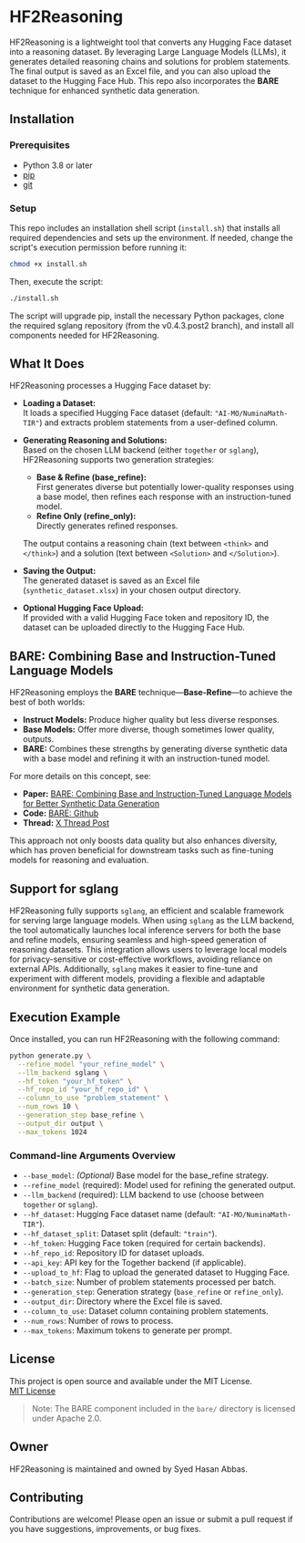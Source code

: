 # HF2Reasoning

HF2Reasoning is a lightweight tool that converts any Hugging Face dataset into a reasoning dataset. By leveraging Large Language Models (LLMs), it generates detailed reasoning chains and solutions for problem statements. The final output is saved as an Excel file, and you can also upload the dataset to the Hugging Face Hub. This repo also incorporates the **BARE** technique for enhanced synthetic data generation.

## Installation

### Prerequisites

- Python 3.8 or later
- [pip](https://pip.pypa.io)
- [git](https://git-scm.com)

### Setup

This repo includes an installation shell script (`install.sh`) that installs all required dependencies and sets up the environment. If needed, change the script's execution permission before running it:

```bash
chmod +x install.sh
```

Then, execute the script:

```bash
./install.sh
```

The script will upgrade pip, install the necessary Python packages, clone the required sglang repository (from the v0.4.3.post2 branch), and install all components needed for HF2Reasoning.

## What It Does

HF2Reasoning processes a Hugging Face dataset by:

- **Loading a Dataset:**  
  It loads a specified Hugging Face dataset (default: `"AI-MO/NuminaMath-TIR"`) and extracts problem statements from a user-defined column.

- **Generating Reasoning and Solutions:**  
  Based on the chosen LLM backend (either `together` or `sglang`), HF2Reasoning supports two generation strategies:
  - **Base & Refine (base_refine):**  
    First generates diverse but potentially lower-quality responses using a base model, then refines each response with an instruction-tuned model.
  - **Refine Only (refine_only):**  
    Directly generates refined responses.
  
  The output contains a reasoning chain (text between `<think>` and `</think>`) and a solution (text between `<Solution>` and `</Solution>`).

- **Saving the Output:**  
  The generated dataset is saved as an Excel file (`synthetic_dataset.xlsx`) in your chosen output directory.

- **Optional Hugging Face Upload:**  
  If provided with a valid Hugging Face token and repository ID, the dataset can be uploaded directly to the Hugging Face Hub.

## BARE: Combining Base and Instruction-Tuned Language Models

HF2Reasoning employs the **BARE** technique—**Base-Refine**—to achieve the best of both worlds:

- **Instruct Models:** Produce higher quality but less diverse responses.
- **Base Models:** Offer more diverse, though sometimes lower quality, outputs.
- **BARE:** Combines these strengths by generating diverse synthetic data with a base model and refining it with an instruction-tuned model.

For more details on this concept, see:

- **Paper:** [BARE: Combining Base and Instruction-Tuned Language Models for Better Synthetic Data Generation](https://arxiv.org/abs/2502.01697)
- **Code:** [BARE: Github](https://github.com/pgasawa/BARE)
- **Thread:** [X Thread Post](https://x.com/pgasawa/status/1887201938607120592)

This approach not only boosts data quality but also enhances diversity, which has proven beneficial for downstream tasks such as fine-tuning models for reasoning and evaluation.

## **Support for sglang**  

HF2Reasoning fully supports `sglang`, an efficient and scalable framework for serving large language models. When using `sglang` as the LLM backend, the tool automatically launches local inference servers for both the base and refine models, ensuring seamless and high-speed generation of reasoning datasets. This integration allows users to leverage local models for privacy-sensitive or cost-effective workflows, avoiding reliance on external APIs. Additionally, `sglang` makes it easier to fine-tune and experiment with different models, providing a flexible and adaptable environment for synthetic data generation.

## Execution Example

Once installed, you can run HF2Reasoning with the following command:

```bash
python generate.py \
  --refine_model "your_refine_model" \
  --llm_backend sglang \
  --hf_token "your_hf_token" \
  --hf_repo_id "your_hf_repo_id" \
  --column_to_use "problem_statement" \
  --num_rows 10 \
  --generation_step base_refine \
  --output_dir output \
  --max_tokens 1024
```

### Command-line Arguments Overview

- `--base_model`: *(Optional)* Base model for the base_refine strategy.
- `--refine_model` (required): Model used for refining the generated output.
- `--llm_backend` (required): LLM backend to use (choose between `together` or `sglang`).
- `--hf_dataset`: Hugging Face dataset name (default: `"AI-MO/NuminaMath-TIR"`).
- `--hf_dataset_split`: Dataset split (default: `"train"`).
- `--hf_token`: Hugging Face token (required for certain backends).
- `--hf_repo_id`: Repository ID for dataset uploads.
- `--api_key`: API key for the Together backend (if applicable).
- `--upload_to_hf`: Flag to upload the generated dataset to Hugging Face.
- `--batch_size`: Number of problem statements processed per batch.
- `--generation_step`: Generation strategy (`base_refine` or `refine_only`).
- `--output_dir`: Directory where the Excel file is saved.
- `--column_to_use`: Dataset column containing problem statements.
- `--num_rows`: Number of rows to process.
- `--max_tokens`: Maximum tokens to generate per prompt.

## License

This project is open source and available under the MIT License.  
[MIT License](LICENSE)

> Note: The BARE component included in the `bare/` directory is licensed under Apache 2.0.

## Owner

HF2Reasoning is maintained and owned by Syed Hasan Abbas.

## Contributing

Contributions are welcome! Please open an issue or submit a pull request if you have suggestions, improvements, or bug fixes.
